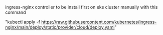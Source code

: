 ingress-nginx controller to be install first on eks cluster manually with this command       

"kubectl apply -f https://raw.githubusercontent.com/kubernetes/ingress-nginx/main/deploy/static/provider/cloud/deploy.yaml"

      
   
  
  
 
